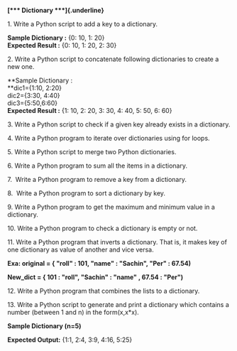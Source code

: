 **[\*\*\* Dictionary \*\*\*]{.underline}**

1\. Write a Python script to add a key to a dictionary. 

**Sample Dictionary :** {0: 10, 1: 20}\
**Expected Result :** {0: 10, 1: 20, 2: 30}

2\. Write a Python script to concatenate following dictionaries to
create a new one. 

**Sample Dictionary :\
**dic1={1:10, 2:20}\
dic2={3:30, 4:40}\
dic3={5:50,6:60}\
**Expected Result :** {1: 10, 2: 20, 3: 30, 4: 40, 5: 50, 6: 60}

3\. Write a Python script to check if a given key already exists in a
dictionary.

4\. Write a Python program to iterate over dictionaries using for loops.

5\. Write a Python script to merge two Python dictionaries.

6\. Write a Python program to sum all the items in a dictionary.

7\.  Write a Python program to remove a key from a dictionary.

8\.  Write a Python program to sort a dictionary by key.

9\. Write a Python program to get the maximum and minimum value in a
dictionary.

10\. Write a Python program to check a dictionary is empty or not.

11\. Write a Python program that inverts a dictionary. That is, it makes
key of one dictionary as value of another and vice versa.

**Exa: original = { "roll" : 101, "name" : "Sachin", "Per" : 67.54)**

**New_dict = { 101 : "roll", "Sachin" : "name" , 67.54 : "Per")**

12\. Write a Python program that combines the lists to a dictionary.

13\. Write a Python script to generate and print a dictionary which
contains a number (between 1 and n) in the form(x,x\*x).

**Sample Dictionary (n=5)**

**Expected Output:** {1:1, 2:4, 3:9, 4:16, 5:25}
